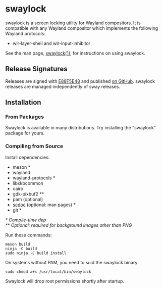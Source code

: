 # swaylock

swaylock is a screen locking utility for Wayland compositors. It is compatible
with any Wayland compositor which implements the following Wayland protocols:

- wlr-layer-shell and wlr-input-inhibitor

See the man page, [swaylock(1)](swaylock.1.scd), for instructions on using swaylock.

## Release Signatures

Releases are signed with [E88F5E48](https://keys.openpgp.org/search?q=34FF9526CFEF0E97A340E2E40FDE7BE0E88F5E48)
and published [on GitHub](https://github.com/swaywm/swaylock/releases). swaylock
releases are managed independently of sway releases.

## Installation

### From Packages

Swaylock is available in many distributions. Try installing the "swaylock"
package for yours.

### Compiling from Source

Install dependencies:

* meson \*
* wayland
* wayland-protocols \*
* libxkbcommon
* cairo
* gdk-pixbuf2 \*\*
* pam (optional)
* [scdoc](https://git.sr.ht/~sircmpwn/scdoc) (optional: man pages) \*
* git \*

_\* Compile-time dep_  
_\*\* Optional: required for background images other than PNG_

Run these commands:

    meson build
    ninja -C build
    sudo ninja -C build install

On systems without PAM, you need to suid the swaylock binary:

    sudo chmod a+s /usr/local/bin/swaylock

Swaylock will drop root permissions shortly after startup.

